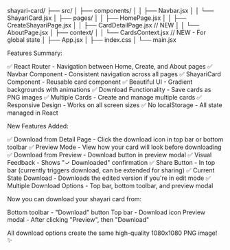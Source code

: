 shayari-card/
├── src/
│   ├── components/
│   │   ├── Navbar.jsx
│   │   └── ShayariCard.jsx
│   ├── pages/
│   │   ├── HomePage.jsx
│   │   ├── CreateShayariPage.jsx
│   │   ├── CardDetailPage.jsx  // NEW
│   │   └── AboutPage.jsx
│   ├── context/
│   │   └── CardsContext.jsx  // NEW - For global state
│   ├── App.jsx
│   ├── index.css
│   └── main.jsx


 Features Summary:

✅ React Router - Navigation between Home, Create, and About pages
✅ Navbar Component - Consistent navigation across all pages
✅ ShayariCard Component - Reusable card component
✅ Beautiful UI - Gradient backgrounds with animations
✅ Download Functionality - Save cards as PNG images
✅ Multiple Cards - Create and manage multiple cards
✅ Responsive Design - Works on all screen sizes
✅ No localStorage - All state managed in React


New Features Added:

✅ Download from Detail Page - Click the download icon in top bar or bottom toolbar
✅ Preview Mode - View how your card will look before downloading
✅ Download from Preview - Download button in preview modal
✅ Visual Feedback - Shows "✓ Downloaded" confirmation
✅ Share Button - In top bar (currently triggers download, can be extended for sharing)
✅ Current State Download - Downloads the edited version if you're in edit mode
✅ Multiple Download Options - Top bar, bottom toolbar, and preview modal

Now you can download your shayari card from:

Bottom toolbar - "Download" button
Top bar - Download icon
Preview modal - After clicking "Preview", then "Download"

All download options create the same high-quality 1080x1080 PNG image! ✨